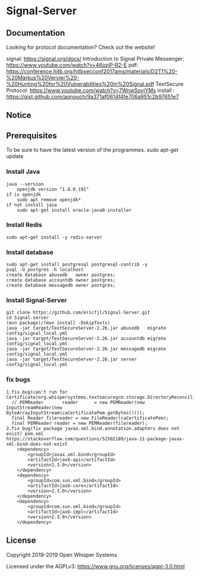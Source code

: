 Signal-Server
=================

Documentation
-------------

Looking for protocol documentation? Check out the website!

signal: https://signal.org/docs/
Introduction to Signal Private Messenger: https://www.youtube.com/watch?v=46ozjP-R2-E
pdf: https://conference.hitb.org/hitbsecconf2017ams/materials/D2T1%20-%20Markus%20Vervier%20-%20Hunting%20for%20Vulnerabilities%20in%20Signal.pdf
TextSecure Protocol: https://www.youtube.com/watch?v=7WnwSovjYMs
install : https://gist.github.com/aqnouch/9a371af0614f4fe706a951c2b97651e7


Notice
------------

## Prerequisites
To be sure to have the latest version of the programmes.
	sudo apt-get update 

### Install Java
    java --version
        openjdk version "1.8.0_191"
    if is openjdk
        sudo apt remove openjdk*
    if not install java
        sudo apt-get install oracle-java8-installer

### Install Redis
	sudo apt-get install -y redis-server

### Install database
	sudo apt-get install postgresql postgresql-contrib -y
    psql -U postgres -h localhost
    create database abusedb   owner postgres;
    create database accountdb owner postgres;
    create database messagedb owner postgres;

### Install Signal-Server
    git clone https://github.com/ericfjl/Signal-Server.git
    cd Signal-server
    (mvn package)/(mvn install -DskipTests)
    java -jar target/TextSecureServer-2.26.jar abusedb   migrate config/signal_local.yml
    java -jar target/TextSecureServer-2.26.jar accountdb migrate config/signal_local.yml
    java -jar target/TextSecureServer-2.26.jar messagedb migrate config/signal_local.yml
    java -jar target/TextSecureServer-2.26.jar server config/signal_local.yml


### fix bugs
    1.fix bug(can't run for Certificate)org.whispersystems.textsecuregcm.storage.DirectoryReconciliationClient
      // PEMReader       reader      = new PEMReader(new InputStreamReader(new ByteArrayInputStream(caCertificatePem.getBytes())));
      final Reader filereader = new FileReader(caCertificatePem);
      final PEMReader reader = new PEMReader(filereader);
    2.fix bug(fix package javax.xml.bind.annotation.adapters does not exist) pom.xml
    https://stackoverflow.com/questions/52502189/java-11-package-javax-xml-bind-does-not-exist
        <dependency>
            <groupId>javax.xml.bind</groupId>
            <artifactId>jaxb-api</artifactId>
            <version>2.3.0</version>
        </dependency>
        <dependency>
            <groupId>com.sun.xml.bind</groupId>
            <artifactId>jaxb-core</artifactId>
            <version>2.3.0</version>
        </dependency>
        <dependency>
            <groupId>com.sun.xml.bind</groupId>
            <artifactId>jaxb-impl</artifactId>
            <version>2.3.0</version>
        </dependency>



License
---------------------

Copyright 2019-2019 Open Whisper Systems

Licensed under the AGPLv3: https://www.gnu.org/licenses/agpl-3.0.html
